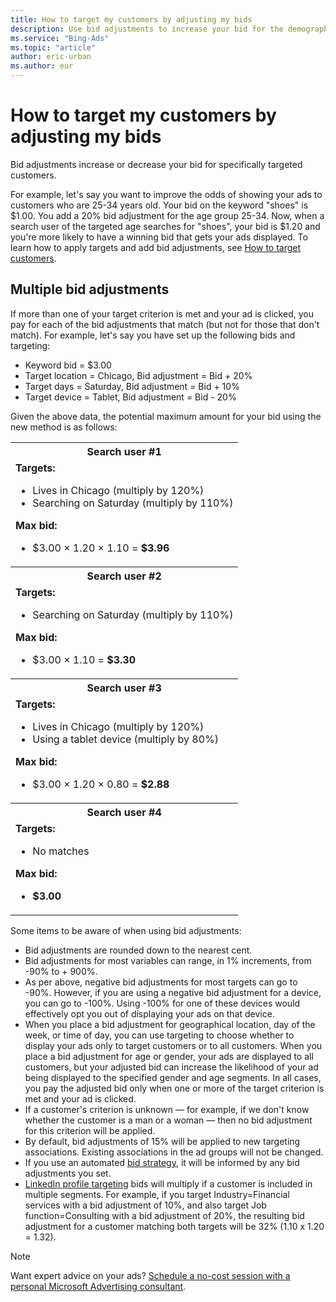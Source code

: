 ```yaml
---
title: How to target my customers by adjusting my bids
description: Use bid adjustments to increase your bid for the demographics (e.g. gender, age, location, time of day) that are most important to your advertising campaign.
ms.service: "Bing-Ads"
ms.topic: "article"
author: eric-urban
ms.author: eur
---
```


# How to target my customers by adjusting my bids

Bid adjustments increase or decrease your bid for specifically targeted customers.

For example, let's say you want to improve the odds of showing your ads to customers who are 25-34 years old. Your bid on the keyword "shoes" is $1.00. You add a 20% bid adjustment for the age group 25-34. Now, when a search user of the targeted age searches for "shoes", your bid is $1.20 and you're more likely to have a winning bid that gets your ads displayed. To learn how to apply targets and add bid adjustments, see [How to target customers](./hlp_BA_PROC_TargetingAgeGender.md).

## Multiple bid adjustments

If more than one of your target criterion is met and your ad is clicked, you pay for each of the bid adjustments that match (but not for those that don't match). For example, let's say you have set up the following bids and targeting:

- Keyword bid = $3.00
- Target location = Chicago, Bid adjustment = Bid + 20%
- Target days = Saturday, Bid adjustment = Bid + 10%
- Target device = Tablet, Bid adjustment = Bid - 20%

Given the above data, the potential maximum amount for your bid using the new method is as follows:

<table>
  <tr>
    <th scope="col">Search user #1</th>
  </tr>
  <tr>
    <td>
      <para><strong>Targets:</strong></para>
      <ul>
        <li>Lives in Chicago (multiply by 120%)</li>
        <li>Searching on Saturday (multiply by 110%)</li>
      </ul>
      <para><strong>Max bid:</strong></para>
      <ul>
        <li>$3.00 × 1.20 × 1.10 = <strong>$3.96</strong></li>
      </ul>
    </td>
  </tr>
  <tr>
    <th scope="col">Search user #2</th>
  </tr>
  <tr>
    <td>
      <para><strong>Targets:</strong></para>
      <ul>
        <li>Searching on Saturday (multiply by 110%)</li>
      </ul>
      <para><strong>Max bid:</strong></para>
      <ul>
        <li>$3.00 × 1.10 = <strong>$3.30</strong></li>
      </ul>
    </td>
  </tr>
  <tr>
    <th scope="col">Search user #3</th>
  </tr>
  <tr>
    <td>
      <para><strong>Targets:</strong></para>
      <ul>
        <li>Lives in Chicago (multiply by 120%)</li>
        <li>Using a tablet device (multiply by 80%)</li>
      </ul>
      <para><strong>Max bid:</strong></para>
      <ul>
        <li>$3.00 × 1.20 × 0.80 = <strong>$2.88</strong></li>
      </ul>
    </td>
  </tr>
  <tr>
    <th scope="col">Search user #4</th>
  </tr>
  <tr>
    <td>
      <para><strong>Targets:</strong></para>
      <ul>
        <li>No matches</li>
      </ul>
      <para><strong>Max bid:</strong></para>
      <ul>
        <li><strong>$3.00</strong></li>
      </ul>
    </td>
  </tr>
</table>

Some items to be aware of when using bid adjustments:

- Bid adjustments are rounded down to the nearest cent.
- Bid adjustments for most variables can range, in 1% increments, from -90% to + 900%.
- As per above, negative bid adjustments for most targets can go to -90%. However, if you are using a negative bid adjustment for a device, you can go to -100%. Using -100% for one of these devices would effectively opt you out of displaying your ads on that device.
- When you place a bid adjustment for geographical location, day of the week, or time of day, you can use targeting to choose whether to display your ads only to target customers or to all customers. When you place a bid adjustment for age or gender, your ads are displayed to all customers, but your adjusted bid can increase the likelihood of your ad being displayed to the specified gender and age segments. In all cases, you pay the adjusted bid only when one or more of the target criterion is met and your ad is clicked.
- If a customer's criterion is unknown — for example, if we don't know whether the customer is a man or a woman — then no bid adjustment for this criterion will be applied.
- By default, bid adjustments of 15% will be applied to new targeting associations. Existing associations in the ad groups will not be changed.
- If you use an automated [bid strategy](./hlp_BA_CONC_BidStrategy.md), it will be informed by any bid adjustments you set.
- [LinkedIn profile targeting](./hlp_BA_CONC_LinkedInTargeting.md) bids will multiply if a customer is included in multiple segments. For example, if you target Industry=Financial services with a bid adjustment of 10%, and also target Job function=Consulting with a bid adjustment of 20%, the resulting bid adjustment for a customer matching both targets will be 32% (1.10 x 1.20 = 1.32).

> [!NOTE]
> Want expert advice on your ads? [Schedule a no-cost session with a personal Microsoft Advertising consultant](https://go.microsoft.com/fwlink?LinkId=837456).


